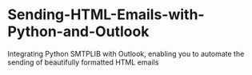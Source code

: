 # Sending-HTML-Emails-with-Python-and-Outlook
Integrating Python SMTPLIB with Outlook, enabling you to automate the sending of beautifully formatted HTML emails
